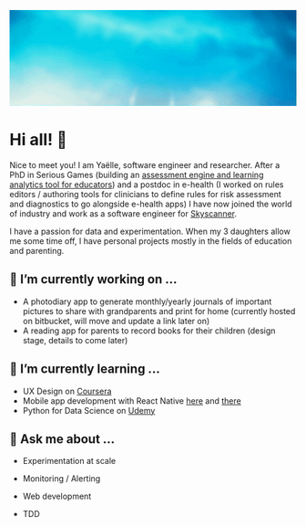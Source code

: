 [![Header](https://github.com/yaelleC/yaelleC/blob/main/Pink%20&%20Blue%20Modern%20Creative%20Birthday%20Email%20Header.gif?raw=true "Header")](https://www.linkedin.com/in/yaellechaudy/)

# Hi all! 👋

Nice to meet you! I am Yaëlle, software engineer and researcher. After a PhD in Serious Games (building an [assessment engine and learning analytics tool for educators](https://www.researchgate.net/publication/305215768_An_Assessment_and_Learning_Analytics_Engine_for_Games-based_Learning)) and a postdoc in e-health (I worked on rules editors / authoring tools for clinicians to define rules for risk assessment and diagnostics to go alongside e-health apps) I have now joined the world of industry and work as a software engineer for [Skyscanner](https://www.skyscanner.net/). 

I have a passion for data and experimentation. When my 3 daughters allow me some time off, I have personal projects mostly in the fields of education and parenting.

## 🔭 I’m currently working on ...

* A photodiary app to generate monthly/yearly journals of important pictures to share with grandparents and print for home (currently hosted on bitbucket, will move and update a link later on)
* A reading app for parents to record books for their children (design stage, details to come later)

## 🌱 I’m currently learning ...

* UX Design on [Coursera](https://www.coursera.org/learn/ux-design-concept-wireframe/home/welcome)
* Mobile app development with React Native [here](https://www.coursera.org/learn/react-native/home/welcome) and [there](https://www.coursera.org/learn/android-app/home/welcome)
* Python for Data Science on [Udemy](https://www.udemy.com/course/python-for-data-science-and-machine-learning-bootcamp/)

## 💬 Ask me about ...

* Experimentation at scale
* Monitoring / Alerting

* Web development
* TDD

<!--
**yaelleC/yaelleC** is a ✨ _special_ ✨ repository because its `README.md` (this file) appears on your GitHub profile.

Here are some ideas to get you started:
- 👯 I’m looking to collaborate on ...
- 🤔 I’m looking for help with ...
- 💬 Ask me about ...
- 📫 How to reach me: ...
- 😄 Pronouns: ...
- ⚡ Fun fact: ...
-->
